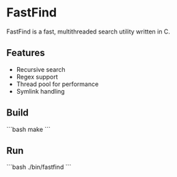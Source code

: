 # FastFind

FastFind is a fast, multithreaded search utility written in C.

## Features
- Recursive search
- Regex support
- Thread pool for performance
- Symlink handling

## Build
\`\`\`bash
make
\`\`\`

## Run
\`\`\`bash
./bin/fastfind <pattern> <path>
\`\`\`
